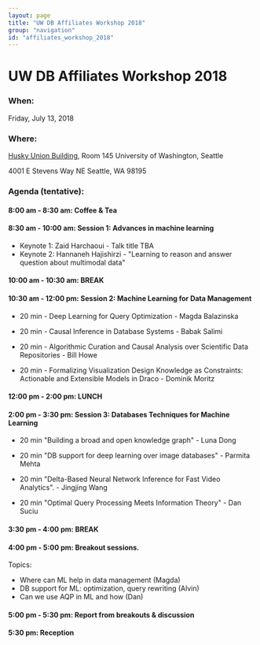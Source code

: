 ```yaml
---
layout: page
title: "UW DB Affiliates Workshop 2018"
group: "navigation"
id: "affiliates_workshop_2018"
---
```


# UW DB Affiliates Workshop 2018

### **When**:
Friday, July 13, 2018

### **Where**:
[Husky Union Building](https://uw.edu/maps/?hub), Room 145
University of Washington, Seattle

4001 E Stevens Way NE
Seattle, WA 98195

### **Agenda (tentative)**:


#### 8:00 am - 8:30 am:  Coffee & Tea

#### 8:30 am - 10:00 am:  Session 1: Advances in machine learning
- Keynote 1: Zaid Harchaoui - Talk title TBA
- Keynote 2: Hannaneh Hajishirzi  - "Learning to reason and answer question about multimodal data"

#### 10:00 am - 10:30 am: BREAK

#### 10:30 am - 12:00 pm: Session 2: Machine Learning for Data Management
- 20 min - Deep Learning for Query Optimization - Magda Balazinska

- 20 min - Causal Inference in Database Systems - Babak Salimi

- 20 min - Algorithmic Curation and Causal Analysis over Scientific Data Repositories - Bill Howe

- 20 min - Formalizing Visualization Design Knowledge as Constraints: Actionable and Extensible Models in Draco - Dominik Moritz

#### 12:00 pm - 2:00 pm: LUNCH

#### 2:00 pm - 3:30 pm: Session 3: Databases Techniques for Machine Learning
- 20 min "Building a broad and open knowledge graph" - Luna Dong

- 20 min "DB support for deep learning over image databases" - Parmita Mehta

- 20 min "Delta-Based Neural Network Inference for Fast Video Analytics". - Jingjing Wang

- 20 min "Optimal Query Processing Meets Information Theory" - Dan Suciu

#### 3:30 pm - 4:00 pm: BREAK

#### 4:00 pm - 5:00 pm: Breakout sessions.
Topics:
* Where can ML help in data management (Magda)
* DB support for ML: optimization, query rewriting (Alvin)
* Can we use AQP in ML and how (Dan)

#### 5:00 pm - 5:30 pm: Report from breakouts & discussion

#### 5:30 pm: Reception
